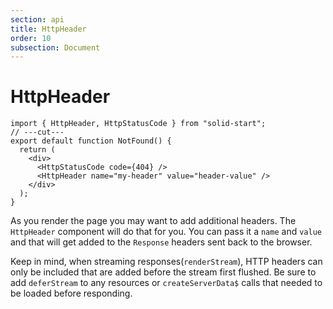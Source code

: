 ```yaml
---
section: api
title: HttpHeader
order: 10
subsection: Document
---
```


# HttpHeader

```tsx twoslash
import { HttpHeader, HttpStatusCode } from "solid-start";
// ---cut---
export default function NotFound() {
  return (
    <div>
      <HttpStatusCode code={404} />
      <HttpHeader name="my-header" value="header-value" />
    </div>
  );
}
```

As you render the page you may want to add additional headers. The `HttpHeader` component will do that for you. You can pass it a `name` and `value` and that will get added to the `Response` headers sent back to the browser.

Keep in mind, when streaming responses(`renderStream`), HTTP headers can only be included that are added before the stream first flushed. Be sure to add `deferStream` to any resources or `createServerData$` calls that needed to be loaded before responding.